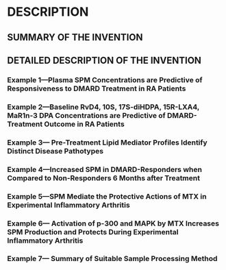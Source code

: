 # DESCRIPTION

## SUMMARY OF THE INVENTION

## DETAILED DESCRIPTION OF THE INVENTION

### Example 1—Plasma SPM Concentrations are Predictive of Responsiveness to DMARD Treatment in RA Patients

### Example 2—Baseline RvD4, 10S, 17S-diHDPA, 15R-LXA4, MaR1n-3 DPA Concentrations are Predictive of DMARD-Treatment Outcome in RA Patients

### Example 3— Pre-Treatment Lipid Mediator Profiles Identify Distinct Disease Pathotypes

### Example 4—Increased SPM in DMARD-Responders when Compared to Non-Responders 6 Months after Treatment

### Example 5—SPM Mediate the Protective Actions of MTX in Experimental Inflammatory Arthritis

### Example 6— Activation of p-300 and MAPK by MTX Increases SPM Production and Protects During Experimental Inflammatory Arthritis

### Example 7— Summary of Suitable Sample Processing Method

